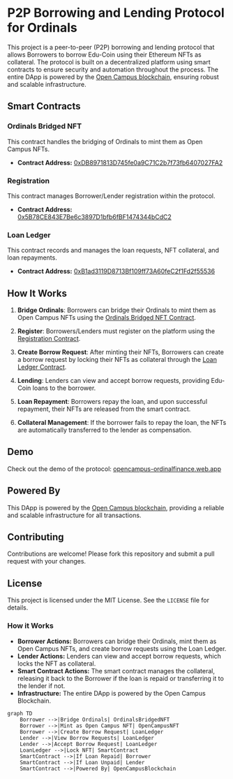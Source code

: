 # P2P Borrowing and Lending Protocol for Ordinals

This project is a peer-to-peer (P2P) borrowing and lending protocol that allows Borrowers to borrow Edu-Coin using their Ethereum NFTs as collateral. The protocol is built on a decentralized platform using smart contracts to ensure security and automation throughout the process. The entire DApp is powered by the [Open Campus blockchain](https://www.opencampus.xyz/), ensuring robust and scalable infrastructure.

## Smart Contracts

### Ordinals Bridged NFT
This contract handles the bridging of Ordinals to mint them as Open Campus NFTs.

- **Contract Address:** [0xDB8971813D745fe0a9C71C2b7f73fb6407027FA2](https://opencampus-codex.blockscout.com/address/0xDB8971813D745fe0a9C71C2b7f73fb6407027FA2?tab=contract)
  
### Registration
This contract manages Borrower/Lender registration within the protocol.

- **Contract Address:** [0x5B78CE843E7Be6c3897D1bfb6fBF1474344bCdC2](https://opencampus-codex.blockscout.com/address/0x5B78CE843E7Be6c3897D1bfb6fBF1474344bCdC2?tab=contract)

### Loan Ledger
This contract records and manages the loan requests, NFT collateral, and loan repayments.

- **Contract Address:** [0xB1ad3119D8713Bf109ff73A60feC2f1Fd2f55536](https://opencampus-codex.blockscout.com/address/0xB1ad3119D8713Bf109ff73A60feC2f1Fd2f55536?tab=contract)

## How It Works

1. **Bridge Ordinals**: Borrowers can bridge their Ordinals to mint them as Open Campus NFTs using the [Ordinals Bridged NFT Contract](https://opencampus-codex.blockscout.com/address/0xDB8971813D745fe0a9C71C2b7f73fb6407027FA2?tab=contract).

2. **Register**: Borrowers/Lenders must register on the platform using the [Registration Contract](https://opencampus-codex.blockscout.com/address/0x5B78CE843E7Be6c3897D1bfb6fBF1474344bCdC2?tab=contract).

3. **Create Borrow Request**: After minting their NFTs, Borrowers can create a borrow request by locking their NFTs as collateral through the [Loan Ledger Contract](https://opencampus-codex.blockscout.com/address/0xB1ad3119D8713Bf109ff73A60feC2f1Fd2f55536?tab=contract).

4. **Lending**: Lenders can view and accept borrow requests, providing Edu-Coin loans to the borrower.

5. **Loan Repayment**: Borrowers repay the loan, and upon successful repayment, their NFTs are released from the smart contract.

6. **Collateral Management**: If the borrower fails to repay the loan, the NFTs are automatically transferred to the lender as compensation.

## Demo

Check out the demo of the protocol: [opencampus-ordinalfinance.web.app](https://opencampus-ordinalfinance.web.app)

## Powered By

This DApp is powered by the [Open Campus blockchain](https://www.opencampus.xyz/), providing a reliable and scalable infrastructure for all transactions.

## Contributing

Contributions are welcome! Please fork this repository and submit a pull request with your changes.

## License

This project is licensed under the MIT License. See the `LICENSE` file for details.

### How it Works

- **Borrower Actions:** Borrowers can bridge their Ordinals, mint them as Open Campus NFTs, and create borrow requests using the Loan Ledger.
- **Lender Actions:** Lenders can view and accept borrow requests, which locks the NFT as collateral.
- **Smart Contract Actions:** The smart contract manages the collateral, releasing it back to the Borrower if the loan is repaid or transferring it to the lender if not.
- **Infrastructure:** The entire DApp is powered by the Open Campus Blockchain.



```mermaid
graph TD
    Borrower -->|Bridge Ordinals| OrdinalsBridgedNFT
    Borrower -->|Mint as Open Campus NFT| OpenCampusNFT
    Borrower -->|Create Borrow Request| LoanLedger
    Lender -->|View Borrow Requests| LoanLedger
    Lender -->|Accept Borrow Request| LoanLedger
    LoanLedger -->|Lock NFT| SmartContract
    SmartContract -->|If Loan Repaid| Borrower
    SmartContract -->|If Loan Unpaid| Lender
    SmartContract -->|Powered By| OpenCampusBlockchain


